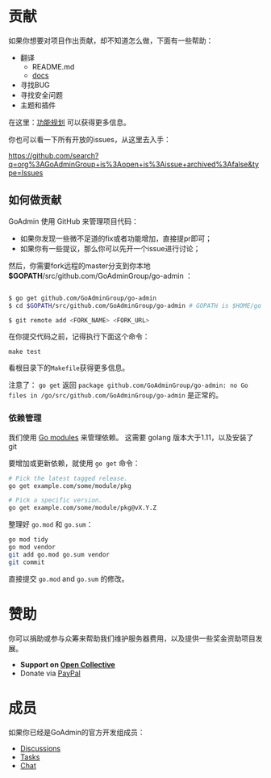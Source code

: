 # 贡献

如果你想要对项目作出贡献，却不知道怎么做，下面有一些帮助：

* 翻译
    * README.md
    * [docs](https://github.com/GoAdminGroup/docs/issues/1)
* 寻找BUG
* 寻找安全问题
* 主题和插件

在这里：[功能规划](https://github.com/GoAdminGroup/go-admin/projects/3) 可以获得更多信息。

你也可以看一下所有开放的issues，从这里去入手：

https://github.com/search?q=org%3AGoAdminGroup+is%3Aopen+is%3Aissue+archived%3Afalse&type=Issues

## 如何做贡献

GoAdmin 使用 GitHub 来管理项目代码：

- 如果你发现一些微不足道的fix或者功能增加，直接提pr即可；
- 如果你有一些提议，那么你可以先开一个issue进行讨论；

然后，你需要fork远程的master分支到你本地 **\$GOPATH**/src/github.com/GoAdminGroup/go-admin ：

```bash

$ go get github.com/GoAdminGroup/go-admin
$ cd $GOPATH/src/github.com/GoAdminGroup/go-admin # GOPATH is $HOME/go by default.

$ git remote add <FORK_NAME> <FORK_URL>
```

在你提交代码之前，记得执行下面这个命令： 

```
make test
```

看根目录下的```Makefile```获得更多信息。

注意了： `go get` 返回 `package github.com/GoAdminGroup/go-admin: no Go files in /go/src/github.com/GoAdminGroup/go-admin` 是正常的。

### 依赖管理

我们使用 [Go modules](https://golang.org/cmd/go/#hdr-Modules__module_versions__and_more) 来管理依赖。
这需要 golang 版本大于1.11，以及安装了 git

要增加或更新依赖，就使用 `go get` 命令：

```bash
# Pick the latest tagged release.
go get example.com/some/module/pkg

# Pick a specific version.
go get example.com/some/module/pkg@vX.Y.Z
```

整理好 `go.mod` 和 `go.sum`：

```bash
go mod tidy
go mod vendor
git add go.mod go.sum vendor
git commit
```

直接提交 `go.mod` and `go.sum` 的修改。

# 赞助

你可以捐助或参与众筹来帮助我们维护服务器费用，以及提供一些奖金资助项目发展。

* **Support on [Open Collective](https://opencollective.com/go-admin)**
* Donate via [PayPal](https://paypal.me/cg80333)

# 成员

如果你已经是GoAdmin的官方开发组成员：

* [Discussions](http://forum.go-admin.cn)
* [Tasks](https://github.com/GoAdminGroup/go-admin/projects)
* [Chat](https://t.me/joinchat/NlyH6Bch2QARZkArithKvg)